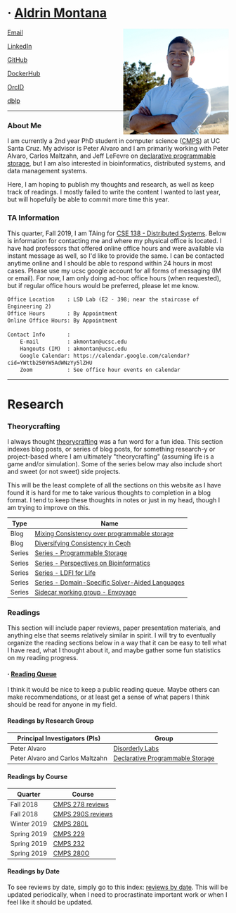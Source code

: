 # &middot; [Aldrin Montana](profile)

<img src='assets/img/aldrin.png' width='240px' align='right'/>
    
[Email](mailto:DrinMontana@acm.org)

[LinkedIn](https://linkedin.com/in/drinmontana)

[GitHub](https://github.com/drin)

[DockerHub](https://hub.docker.com/u/octalene)

[OrcID](https://orcid.org/0000-0003-2073-4813)

[dblp](https://dblp.org/pers/hd/m/Montana:Aldrin)

---

### About Me

I am currently a 2nd year PhD student in computer science ([CMPS][ucsc-phd-reqs]) at UC Santa Cruz.
My advisor is Peter Alvaro and I am primarily working with Peter Alvaro, Carlos Maltzahn, and
Jeff LeFevre on [declarative programmable storage][project-programmability], but I am also interested
in bioinformatics, distributed systems, and data management systems.

Here, I am hoping to publish my thoughts and research, as well as keep track of readings. I mostly
failed to write the content I wanted to last year, but will hopefully be able to commit more
time this year.


### TA Information

This quarter, Fall 2019, I am TAing for [CSE 138 - Distributed Systems][ucsc-cse138]. Below is
information for contacting me and where my physical office is located. I have had professors that
offered online office hours and were available via instant message as well, so I'd like to provide
the same. I can be contacted anytime online and I should be able to respond within 24 hours in
most cases. Please use my ucsc google account for all forms of messaging (IM or email). For now,
I am only doing ad-hoc office hours (when requested), but if regular office hours would be preferred,
please let me know.

    Office Location    : LSD Lab (E2 - 398; near the staircase of Engineering 2)
    Office Hours       : By Appointment
    Online Office Hours: By Appointment
    
    Contact Info       :
        E-mail         : akmontan@ucsc.edu
        Hangouts (IM)  : akmontan@ucsc.edu
        Google Calendar: https://calendar.google.com/calendar?cid=YWttb250YW5AdWNzYy5lZHU
        Zoom           : See office hour events on calendar

---

# Research

### Theorycrafting

I always thought [theorycrafting](https://en.wikipedia.org/wiki/Theorycraft) was a fun word for a fun idea.
This section indexes blog posts, or series of blog posts, for something research-y or project-based where I
am ultimately "theorycrafting" (assuming life is a game and/or simulation). Some of the series below may also
include short and sweet (or not sweet) side projects.

This will be the least complete of all the sections on this website as I have found it is hard for me to take
various thoughts to completion in a blog format. I tend to keep these thoughts in notes or just in my head,
though I am trying to improve on this.

| Type   | Name                                                                                              |
| ------ | ------------------------------------------------------------------------------------------------- |
| Blog   | [Mixing Consistency over programmable storage](blog/programmable-storage/mixing-consistency.md)   |
| Blog   | [Diversifying Consistency in Ceph](blog/programmable-storage/diversifying-consistency-in-ceph.md) |
| Series | [Series - Programmable Storage][programmable-storage]                                             |
| Series | [Series - Perspectives on Bioinformatics][bioinformatics]                                         |
| Series | [Series - LDFI for Life][ldfi-for-life]                                                            |
| Series | [Series - Domain-Specific Solver-Aided Languages][dsal]                                            |
| Series | [Sidecar working group - Envoyage][envoyage]                                                      |


### Readings

This section will include paper reviews, paper presentation materials, and anything else that seems
relatively similar in spirit. I will try to eventually organize the reading sections below in a way
that it can be easy to tell what I have read, what I thought about it, and maybe gather some fun
statistics on my reading progress.


#### &middot; [Reading Queue](readings/reading-queue.md)
I think it would be nice to keep a public reading queue. Maybe others can make recommendations, or at least
get a sense of what papers I think should be read for anyone in my field.


#### Readings by Research Group

| Principal Investigators (PIs)    | Group                                               |
| -------------------------------- | --------------------------------------------------- |
| Peter Alvaro                     | [Disorderly Labs][group-disorderly]                 |
| Peter Alvaro and Carlos Maltzahn | [Declarative Programmable Storage][group-declstore] |


#### Readings by Course

| Quarter     | Course                               |
| ----------- | ------------------------------------ |
| Fall 2018   | [CMPS 278 reviews][course-cmps278]   |
| Fall 2018   | [CMPS 290S reviews][course-cmps290s] |
| Winter 2019 | [CMPS 280L][seminar-cmps280l]        |
| Spring 2019 | [CMPS 229][course-cmps229]           |
| Spring 2019 | [CMPS 232][course-cmps232]           |
| Spring 2019 | [CMPS 280O][seminar-cmps280o]        |

#### Readings by Date

To see reviews by date, simply go to this index: [reviews by date][reading-by-date]. This
will be updated periodically, when I need to procrastinate important work or when I feel
like it should be updated.


<!-- misc links -->
[mdbook]:                  https://rust-lang-nursery.github.io/mdBook/

[ucsc-phd-reqs]:           https://www.soe.ucsc.edu/departments/computer-science-and-engineering/graduate/degree-requirements-cmps#phd

[ucsc-cse138]:             https://github.com/palvaro/CSE138-Fall19

<!-- exploration links -->
[programmable-storage]:    blog/programmable-storage
[ldfi-for-life]:            blog/ldfi-for-life
[bioinformatics]:          blog/perspectives-on-bioinformatics
[dsal]:                    blog/domain-specific-solver-aided-languages
[envoyage]:                https://disorderlylabs.github.io/envoyage

<!-- navigational links -->
[reading-by-date]:         readings/by-date

[course-cmps278]:          readings/by-course/cmps278
[course-cmps290s]:         readings/by-course/cmps290s
[course-cmps232]:          readings/by-course/cmps232
[course-cmps229]:          readings/by-course/cmps229

[seminar-cmps280o]:        https://kohdmonkey.github.io/apl.spring19/
[seminar-cmps280l]:        readings/by-course/cmps280L

[group-disorderly]:        readings/by-group/disorderly
[group-declstore]:         readings/by-group/declarative-programmable-storage

[resource-ucsc-calendar]:  https://calendar.google.com/calendar?cid=YWttb250YW5AdWNzYy5lZHU

[project-programmability]: http://programmability.us/
